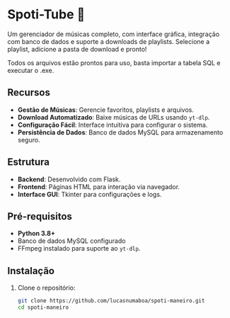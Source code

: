 # Spoti-Tube 🎵

Um gerenciador de músicas completo, com interface gráfica, integração com banco de dados e suporte a downloads de playlists.
Selecione a playlist, adicione a pasta de download e pronto!

Todos os arquivos estão prontos para uso, basta importar a tabela SQL e executar o .exe.


## Recursos
- **Gestão de Músicas**: Gerencie favoritos, playlists e arquivos.
- **Download Automatizado**: Baixe músicas de URLs usando `yt-dlp`.
- **Configuração Fácil**: Interface intuitiva para configurar o sistema.
- **Persistência de Dados**: Banco de dados MySQL para armazenamento seguro.

## Estrutura
- **Backend**: Desenvolvido com Flask.
- **Frontend**: Páginas HTML para interação via navegador.
- **Interface GUI**: Tkinter para configurações e logs.

## Pré-requisitos
- **Python 3.8+**
- Banco de dados MySQL configurado
- FFmpeg instalado para suporte ao `yt-dlp`.

## Instalação
1. Clone o repositório:
   ```bash
   git clone https://github.com/lucasnumaboa/spoti-maneiro.git
   cd spoti-maneiro
